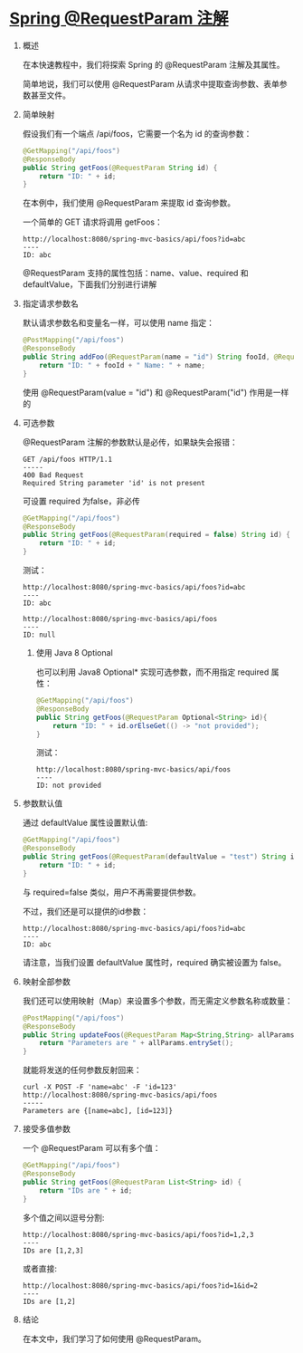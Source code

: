 # [Spring @RequestParam 注解](https://www.baeldung.com/spring-request-param)

1. 概述

    在本快速教程中，我们将探索 Spring 的 @RequestParam 注解及其属性。

    简单地说，我们可以使用 @RequestParam 从请求中提取查询参数、表单参数甚至文件。

2. 简单映射

    假设我们有一个端点 /api/foos，它需要一个名为 id 的查询参数：

    ```java
    @GetMapping("/api/foos")
    @ResponseBody
    public String getFoos(@RequestParam String id) {
        return "ID: " + id;
    }
    ```

    在本例中，我们使用 @RequestParam 来提取 id 查询参数。

    一个简单的 GET 请求将调用 getFoos：

    ```log
    http://localhost:8080/spring-mvc-basics/api/foos?id=abc
    ----
    ID: abc
    ```

    @RequestParam 支持的属性包括：name、value、required 和 defaultValue，下面我们分别进行讲解

3. 指定请求参数名

    默认请求参数名和变量名一样，可以使用 name 指定：

    ```java
    @PostMapping("/api/foos")
    @ResponseBody
    public String addFoo(@RequestParam(name = "id") String fooId, @RequestParam String name) { 
        return "ID: " + fooId + " Name: " + name;
    }
    ```

    使用 @RequestParam(value = "id") 和 @RequestParam("id") 作用是一样的

4. 可选参数

    @RequestParam 注解的参数默认是必传，如果缺失会报错：

    ```log
    GET /api/foos HTTP/1.1
    -----
    400 Bad Request
    Required String parameter 'id' is not present
    ```

    可设置 required 为false，非必传

    ```java
    @GetMapping("/api/foos")
    @ResponseBody
    public String getFoos(@RequestParam(required = false) String id) { 
        return "ID: " + id;
    }
    ```

    测试：

    ```log
    http://localhost:8080/spring-mvc-basics/api/foos?id=abc
    ----
    ID: abc

    http://localhost:8080/spring-mvc-basics/api/foos
    ----
    ID: null
    ```

    1. 使用 Java 8 Optional

        也可以利用 Java8 Optional* 实现可选参数，而不用指定 required 属性：

        ```java
        @GetMapping("/api/foos")
        @ResponseBody
        public String getFoos(@RequestParam Optional<String> id){
            return "ID: " + id.orElseGet(() -> "not provided");
        }
        ```

        测试：

        ```log
        http://localhost:8080/spring-mvc-basics/api/foos 
        ---- 
        ID: not provided
        ```

5. 参数默认值

    通过 defaultValue 属性设置默认值:

    ```java
    @GetMapping("/api/foos")
    @ResponseBody
    public String getFoos(@RequestParam(defaultValue = "test") String id) {
        return "ID: " + id;
    }
    ```

    与 required=false 类似，用户不再需要提供参数。

    不过，我们还是可以提供的id参数：

    ```log
    http://localhost:8080/spring-mvc-basics/api/foos?id=abc
    ----
    ID: abc
    ```

    请注意，当我们设置 defaultValue 属性时，required 确实被设置为 false。

6. 映射全部参数

    我们还可以使用映射（Map）来设置多个参数，而无需定义参数名称或数量：

    ```java
    @PostMapping("/api/foos")
    @ResponseBody
    public String updateFoos(@RequestParam Map<String,String> allParams) {
        return "Parameters are " + allParams.entrySet();
    }
    ```

    就能将发送的任何参数反射回来：

    ```log
    curl -X POST -F 'name=abc' -F 'id=123' http://localhost:8080/spring-mvc-basics/api/foos
    -----
    Parameters are {[name=abc], [id=123]}
    ```

7. 接受多值参数

    一个 @RequestParam 可以有多个值：

    ```java
    @GetMapping("/api/foos")
    @ResponseBody
    public String getFoos(@RequestParam List<String> id) {
        return "IDs are " + id;
    }
    ```

    多个值之间以逗号分割:

    ```log
    http://localhost:8080/spring-mvc-basics/api/foos?id=1,2,3
    ----
    IDs are [1,2,3]
    ```

    或者直接:

    ```log
    http://localhost:8080/spring-mvc-basics/api/foos?id=1&id=2
    ----
    IDs are [1,2]
    ```

8. 结论

    在本文中，我们学习了如何使用 @RequestParam。
